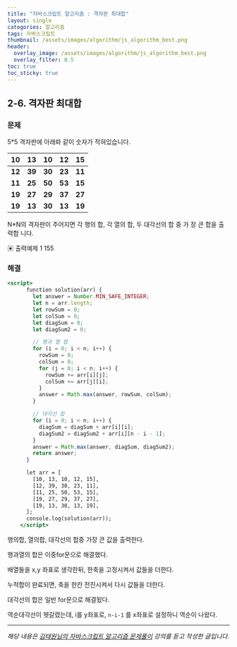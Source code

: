```yaml
---
title: "자바스크립트 알고리즘 : 격자판 최대합"
layout: single
categories: 알고리즘
tags: 자바스크립트
thumbnail: /assets/images/algorithm/js_algorithm_best.png
header:
  overlay_image: /assets/images/algorithm/js_algorithm_best.png
  overlay_filter: 0.5
toc: true
toc_sticky: true
---
```


## 2-6. 격자판 최대합

### 문제

5\*5 격자판에 아래롸 같이 숫자가 적혀있습니다.

|   10   |   13   |   10   |   12   |   15   |
| :----: | :----: | :----: | :----: | :----: |
| **12** | **39** | **30** | **23** | **11** |
| **11** | **25** | **50** | **53** | **15** |
| **19** | **27** | **29** | **37** | **27** |
| **19** | **13** | **30** | **13** | **19** |

N\*N의 격자판이 주어지면 각 행의 합, 각 열의 합, 두 대각선의 합 중 가 장 큰 합을 출력합
니다.

▣ 출력예제 1
155

### 해결

```jsx
<script>
      function solution(arr) {
        let answer = Number.MIN_SAFE_INTEGER;
        let n = arr.length;
        let rowSum = 0;
        let colSum = 0;
        let diagSum = 0;
        let diagSum2 = 0;

        // 행과 열 합
        for (i = 0; i < n; i++) {
          rowSum = 0;
          colSum = 0;
          for (j = 0; i < n; i++) {
            rowSum += arr[i][j];
            colSum += arr[j][i];
          }
          answer = Math.max(answer, rowSum, colSum);
        }

        // 대각선 합
        for (i = 0; i < n; i++) {
          diagSum = diagSum + arr[i][i];
          diagSum2 = diagSum2 + arr[i][n - i - 1];
        }
        answer = Math.max(answer, diagSum, diagSum2);
        return answer;
      }

      let arr = [
        [10, 13, 10, 12, 15],
        [12, 39, 30, 23, 11],
        [11, 25, 50, 53, 15],
        [19, 27, 29, 37, 27],
        [19, 13, 30, 13, 19],
      ];
      console.log(solution(arr));
    </script>
```

행의합, 열의합, 대각선의 합중 가장 큰 값을 출력한다.

행과열의 합은 이중for문으로 해결했다.

배열들을 x,y 좌표로 생각한뒤, 한축을 고정시켜서 값들을 더한다.

누적합이 완료되면, 축을 한칸 전진시켜서 다시 값들을 더한다.

대각선의 합은 일반 for문으로 해결됬다.

역순대각선이 헷갈렸는데, i를 y좌표로, `n-i-1` 를 x좌표로 설정하니 역순이 나왔다.

---

_해당 내용은 [김태원님의 자바스크립트 알고리즘 문제풀이](https://www.inflearn.com/course/%EC%9E%90%EB%B0%94%EC%8A%A4%ED%81%AC%EB%A6%BD%ED%8A%B8-%EC%95%8C%EA%B3%A0%EB%A6%AC%EC%A6%98-%EB%AC%B8%EC%A0%9C%ED%92%80%EC%9D%B4/dashboard) 강의를 듣고 작성한 글입니다._
